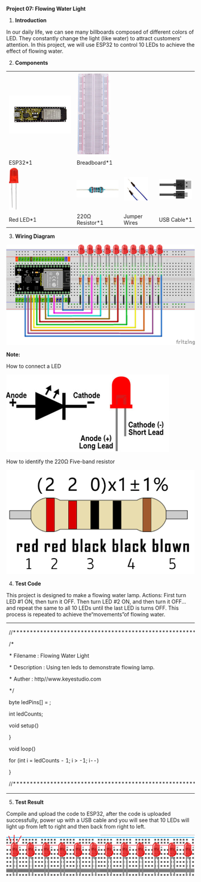 **Project 07: Flowing Water Light**

1.  **Introduction**

In our daily life, we can see many billboards composed of different
colors of LED. They constantly change the light (like water) to attract
customers' attention. In this project, we will use ESP32 to control 10
LEDs to achieve the effect of flowing water.

2.  **Components**

<table>
<tbody>
<tr class="odd">
<td><img src="https://raw.githubusercontent.com/keyestudio/KS5012-Keyestudio-ESP32-Learning-Kit-Basic-Edition-Arduino/master/media/56053f7126905c6def63919c661d5c0a.jpeg" style="width:2.17847in;height:1.0625in" /></td>
<td><img src="https://raw.githubusercontent.com/keyestudio/KS5012-Keyestudio-ESP32-Learning-Kit-Basic-Edition-Arduino/master/media/e380dd26e4825be9a768973802a55fe6.png" style="width:0.95208in;height:2.33472in" /></td>
<td></td>
<td></td>
</tr>
<tr class="even">
<td>ESP32*1</td>
<td>Breadboard*1</td>
<td></td>
<td></td>
</tr>
<tr class="odd">
<td><img src="https://raw.githubusercontent.com/keyestudio/KS5012-Keyestudio-ESP32-Learning-Kit-Basic-Edition-Arduino/master/media/7eb361d680dfa351f07f8527aeb37abd.png" style="width:0.275in;height:1.17361in" /></td>
<td><img src="https://raw.githubusercontent.com/keyestudio/KS5012-Keyestudio-ESP32-Learning-Kit-Basic-Edition-Arduino/master/media/098a2730d0b0a2a4b2079e0fc87fd38b.png" style="width:1.22639in;height:0.49236in" /></td>
<td><img src="https://raw.githubusercontent.com/keyestudio/KS5012-Keyestudio-ESP32-Learning-Kit-Basic-Edition-Arduino/master/media/c801a7baee258ff7f5f28ac6e9a7097b.png" style="width:0.66736in;height:0.64097in" /></td>
<td><img src="https://raw.githubusercontent.com/keyestudio/KS5012-Keyestudio-ESP32-Learning-Kit-Basic-Edition-Arduino/master/media/7dcbd02995be3c142b2f97df7f7c03ce.png" style="width:1.05903in;height:0.56667in" /></td>
</tr>
<tr class="even">
<td>Red LED*1</td>
<td>220Ω Resistor*1</td>
<td>Jumper Wires</td>
<td>USB Cable*1</td>
</tr>
</tbody>
</table>

3.  **Wiring Diagram**

![](/media/548f889607bdb0ce017c58f323c85dfa.png)

**Note:**

How to connect a LED

![](/media/42ff6f405dfa128593827de5aa03e94b.png)

How to identify the 220Ω Five-band resistor

![](/media/55c0199544e9819328f6d5778f10d7d0.png)

4.  **Test Code**

This project is designed to make a flowing water lamp. Actions: First
turn LED \#1 ON, then turn it OFF. Then turn LED \#2 ON, and then turn
it OFF... and repeat the same to all 10 LEDs until the last LED is turns
OFF. This process is repeated to achieve the“movements”of flowing water.

<table>
<tbody>
<tr class="odd">
<td><p>//*******************************************************************</p>
<p>/*</p>
<p>* Filename : Flowing Water Light</p>
<p>* Description : Using ten leds to demonstrate flowing lamp.</p>
<p>* Auther : http//www.keyestudio.com</p>
<p>*/</p>
<p>byte ledPins[] = ;</p>
<p>int ledCounts;</p>
<p>void setup() </p>
<p>}</p>
<p>void loop() </p>
<p>for (int i = ledCounts - 1; i &gt; -1; i--) </p>
<p>}</p>
<p>//*******************************************************************</p></td>
</tr>
</tbody>
</table>

5.  **Test Result**

Compile and upload the code to ESP32, after the code is uploaded
successfully, power up with a USB cable and you will see that 10 LEDs
will light up from left to right and then back from right to left.

![](/media/912e2c3f88b522b89b9935548bae3bd9.png)

